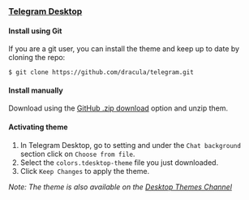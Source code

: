 ### [Telegram Desktop](https://desktop.telegram.org/)

#### Install using Git

If you are a git user, you can install the theme and keep up to date by cloning the repo:

    $ git clone https://github.com/dracula/telegram.git

#### Install manually

Download using the [GitHub .zip download](https://github.com/dracula/telegram/archive/master.zip) option and unzip them.

#### Activating theme

1.  In Telegram Desktop, go to setting and under the `Chat background` section click on `Choose from file`.
2.  Select the `colors.tdesktop-theme` file you just downloaded.
3.  Click `Keep Changes` to apply the theme.

_Note: The theme is also available on the [Desktop Themes Channel](https://t.me/themes)_
